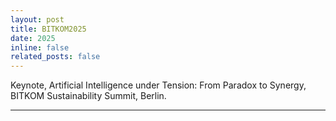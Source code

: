 ```yaml
---
layout: post
title: BITKOM2025
date: 2025
inline: false
related_posts: false
---
```


Keynote, Artificial Intelligence under Tension: From Paradox to Synergy, BITKOM Sustainability Summit, Berlin.

---
